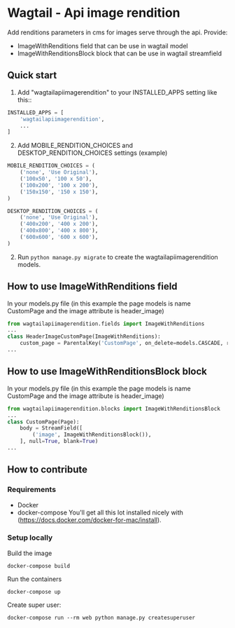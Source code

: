 Wagtail - Api image rendition
=============================

Add renditions parameters in cms for images serve through the api.
Provide:
* ImageWithRenditions field that can be use in wagtail model
* ImageWithRenditionsBlock block that can be use in wagtail streamfield

Quick start
-----------

1. Add "wagtailapiimagerendition" to your INSTALLED_APPS setting like this::

```python
INSTALLED_APPS = [
    'wagtailapiimagerendition',
    ...
]
```

2. Add MOBILE_RENDITION_CHOICES and DESKTOP_RENDITION_CHOICES settings (example)
```python
MOBILE_RENDITION_CHOICES = (
    ('none', 'Use Original'),
    ('100x50', '100 x 50'),
    ('100x200', '100 x 200'),
    ('150x150', '150 x 150'),
)

DESKTOP_RENDITION_CHOICES = (
    ('none', 'Use Original'),
    ('400x200', '400 x 200'),
    ('400x800', '400 x 800'),
    ('600x600', '600 x 600'),
)
```

2. Run `python manage.py migrate` to create the wagtailapiimagerendition models.


How to use ImageWithRenditions field
------------------------------------

In your models.py file (in this example the page models is name CustomPage and the image attribute is header_image)
```python
from wagtailapiimagerendition.fields import ImageWithRenditions
...
class HeaderImageCustomPage(ImageWithRenditions):
    custom_page = ParentalKey('CustomPage', on_delete=models.CASCADE, related_name='header_image')
...
```



How to use ImageWithRenditionsBlock block
-----------------------------------------

In your models.py file (in this example the page models is name CustomPage and the image attribute is header_image)
```python
from wagtailapiimagerendition.blocks import ImageWithRenditionsBlock
...
class CustomPage(Page):
    body = StreamField([
        ('image', ImageWithRenditionsBlock()),
    ], null=True, blank=True)
...
```

How to contribute
-----------------

### Requirements
* Docker
* docker-compose
You'll get all this lot installed nicely with (https://docs.docker.com/docker-for-mac/install).


### Setup locally
Build the image
```
docker-compose build
```
Run the containers
```
docker-compose up
```
Create super user:
```
docker-compose run --rm web python manage.py createsuperuser
```